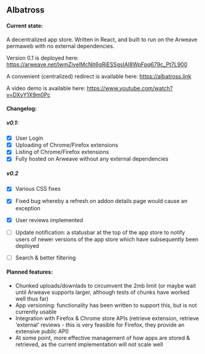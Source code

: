 ## Albatross

#### Current state:
A decentralized app store. Written in React, and built to run on the Arweave permaweb with no external dependencies. 


Version 0.1 is deployed here: https://arweave.net/lwmZivelMcNjt6gRiESSgsIAl8WpFpq679c_Pt7L900

A convenient (centralized) redirect is available here: https://albatross.link

A video demo is available here: https://www.youtube.com/watch?v=DXyY1X9m0Pc

#### Changelog:
##### v0.1:
- [x] User Login
- [x] Uploading of Chrome/Firefox extensions
- [x] Listing of Chrome/Firefox extensions
- [x] Fully hosted on Arweave without any external dependencies
##### v0.2
- [x] Various CSS fixes
- [x] Fixed bug whereby a refresh on addon details page would cause an exception
- [x] User reviews implemented
- [ ] Update notification: a statusbar at the top of the app store to notify users of newer versions of the app store which have subsequently been deployed
- [ ] Search & better filtering


#### Planned features:
- Chunked uploads/downlads to circumvent the 2mb limit (or maybe wait until Arweave supports larger, although tests of chunks have worked well thus far)
- App versioning: functionality has been written to support this, but is not currently usable
- Integration with Firefox & Chrome store APIs (retrieve extension, retrieve 'external' reviews - this is very feasible for Firefox, they provide an extensive public API)
- At some point, more effective management of how apps are stored & retrieved, as the current implementation will not scale well

